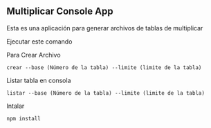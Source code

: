 

## Multiplicar Console App

Esta es una aplicación para generar archivos de tablas de multiplicar

Ejecutar este comando

Para Crear Archivo
```
crear --base (Número de la tabla) --limite (limite de la tabla)
```

Listar tabla en consola
```
listar --base (Número de la tabla) --limite (limite de la tabla)
```

Intalar
```
npm install
```